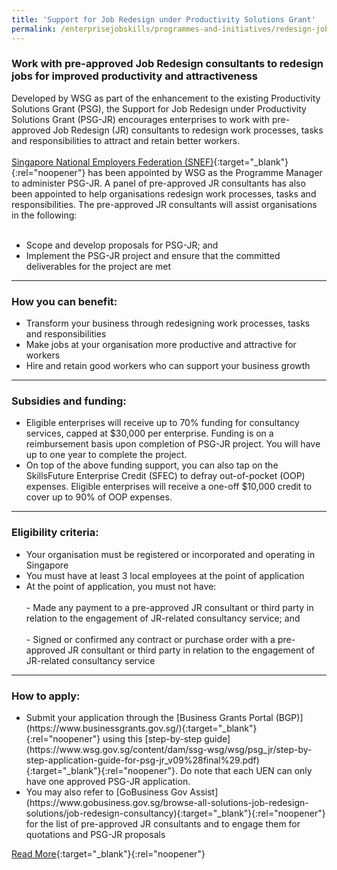 ```yaml
---
title: 'Support for Job Redesign under Productivity Solutions Grant'
permalink: /enterprisejobskills/programmes-and-initiatives/redesign-jobs/support-for-job-redesign-under-productivity-solutions-grant/
---
```


### Work with pre-approved Job Redesign consultants to redesign jobs for improved productivity and attractiveness

Developed by WSG as part of the enhancement to the existing Productivity Solutions Grant (PSG), the Support for Job Redesign under Productivity Solutions Grant (PSG-JR) encourages enterprises to work with pre-approved Job Redesign (JR) consultants to redesign work processes, tasks and responsibilities to attract and retain better workers.<br><br>[Singapore National Employers Federation (SNEF)](https://snef.org.sg/incentives/psgjr/){:target="_blank"}{:rel="noopener"} has been appointed by WSG as the Programme Manager to administer PSG-JR. A panel of pre-approved JR consultants has also been appointed to help organisations redesign work processes, tasks and responsibilities. The pre-approved JR consultants will assist organisations in the following:<br><br><ul><li>Scope and develop proposals for PSG-JR; and<br></li><li>Implement the PSG-JR project and ensure that the committed deliverables for the project are met</li></ul>

---

### How you can benefit:

<ul><li> Transform your business through redesigning work processes, tasks and responsibilities<br></li><li>Make jobs at your organisation more productive and attractive for workers<br></li><li>Hire and retain good workers who can support your business growth</li></ul>

---

### Subsidies and funding:

<ul><li> Eligible enterprises will receive up to 70% funding for consultancy services, capped at $30,000 per enterprise. Funding is on a reimbursement basis upon completion of PSG-JR project. You will have up to one year to complete the project.<br></li><li>On top of the above funding support, you can also tap on the SkillsFuture Enterprise Credit (SFEC) to defray out-of-pocket (OOP) expenses. Eligible enterprises will receive a one-off $10,000 credit to cover up to 90% of OOP expenses.<br></li></ul>

---

### Eligibility criteria:

<ul><li> Your organisation must be registered or incorporated and operating in Singapore<br></li><li>You must have at least 3 local employees at the point of application<br></li><li>At the point of application, you must not have:<br><br>     - Made any payment to a pre-approved JR consultant or third party in relation to the engagement of JR-related consultancy service; and<br><br>     - Signed or confirmed any contract or purchase order with a pre-approved JR consultant or third party in relation to the engagement of JR-related consultancy service</li></ul>

---

### How to apply:

<ul><li> Submit your application through the [Business Grants Portal (BGP)](https://www.businessgrants.gov.sg/){:target="_blank"}{:rel="noopener"} using this [step-by-step guide](https://www.wsg.gov.sg/content/dam/ssg-wsg/wsg/psg_jr/step-by-step-application-guide-for-psg-jr_v09%28final%29.pdf){:target="_blank"}{:rel="noopener"}. Do note that each UEN can only have one approved PSG-JR application.<br></li><li>You may also refer to [GoBusiness Gov Assist](https://www.gobusiness.gov.sg/browse-all-solutions-job-redesign-solutions/job-redesign-consultancy){:target="_blank"}{:rel="noopener"} for the list of pre-approved JR consultants and to engage them for quotations and PSG-JR proposals</li></ul>

[Read More](https://www.wsg.gov.sg/productivity-solutions-grant-job-redesign.html){:target="_blank"}{:rel="noopener"}
